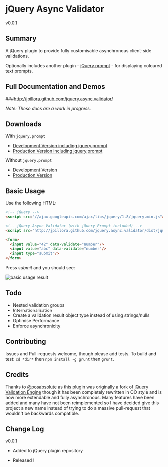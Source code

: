 jQuery Async Validator
=====
v0.0.1

Summary
---
A jQuery plugin to provide fully customisable asynchronous client-side validations.

Optionally includes another plugin - [jQuery prompt](http://www.github.com/jpillora/jquery.prompt/) - for displaying coloured text prompts.

Full Documentation and Demos
---

###http://jpillora.github.com/jquery.async.validator/

*Note: These docs are a work in progress.*

Downloads
---

With `jquery.prompt`

* [Development Version including jquery.prompt](http://jpillora.github.com/jquery.async.validator/dist/jquery.async.validator.prompt.js)
* [Production Version including jquery.prompt](http://jpillora.github.com/jquery.async.validator/dist/jquery.async.validator.prompt.min.js)

Without `jquery.prompt`

* [Development Version](http://jpillora.github.com/jquery.async.validator/dist/jquery.async.validator.js)
* [Production Version](http://jpillora.github.com/jquery.async.validator/dist/jquery.async.validator.min.js)

Basic Usage
---

Use the following HTML:

``` html
<!-- jQuery -->
<script src="//ajax.googleapis.com/ajax/libs/jquery/1.8/jquery.min.js"></script>

<!-- jQuery Async Validator (with jQuery Prompt included) -->
<script src="http://jpillora.github.com/jquery.async.validator/dist/jquery.async.validator.prompt.js"></script>

<form>
  <input value="42" data-validate="number"/>
  <input value="abc" data-validate="number"/>
  <input type="submit"/>
</form>
```

Press *submit* and you should see:

![basic usage result](http://jpillora.github.com/jquery.async.validator/demo/demos/quickstart.png)

Todo
---
* Nested validation groups
* Internationalisation
* Create a validation result object type instead of using strings/nulls 
* Optimise Performance
* Enforce asynchronicity

Contributing
---
Issues and Pull-requests welcome, though please add tests. To build and test: `cd *dir*` then `npm install -g grunt` then `grunt`.

Credits
---
Thanks to [@posabsolute](https://github.com/posabsolute) as this plugin was originally a fork of [jQuery Validation Engine](https://github.com/posabsolute/jQuery-Validation-Engine) though it has been completely rewritten in OO style and is now more extendable and fully asynchronous. Many features have been added and many have not been reimplemented so I have decided give this project a new name instead of trying to do a massive pull-request that wouldn't be backwards compatible.

Change Log
---

v0.0.1

* Added to jQuery plugin repository

* Released !




